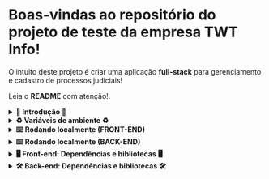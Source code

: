 # Boas-vindas ao repositório do projeto de teste da empresa TWT Info!

O intuito deste projeto é criar uma aplicação **full-stack** para gerenciamento e cadastro de processos judiciais!

Leia o **README** com atenção!.

<details>
  <summary><strong>🚀 Introdução 🚀</strong></summary>
Diagrama de classe e objeto para uma visualização prévia:

![Diagrama de classes](assets/diagrama.png)

Demonstração do design da tela:

![Tela inicial](assets/print_1.png)

</details>
<details>
  <summary><strong>♻ Variáveis de ambiente ♻</strong></summary>

No projeto front-end devem existir dois arquivos, sendo eles:

    - `web/.env.production` / Caso rode o modo de produção
    - `web/.env.development` / Caso rode o modo de desenvolvimento

Contendo a estrutura do arquivo **env.example** na raiz da pasta WEB

No projeto back-end devem existir um arquivo, sendo ele:

    - `api/.env`

Contendo a estrutura do arquivo **env.example** na raiz da pasta API

**Não esqueça de preencher os dados do seu banco de dados (preferencialmente MYSQL)**

*Porta padrão front-end: 3000*
*Porta padrão back-end: 8000*

</details>
<details>
  <summary><strong>⌨️ Rodando localmente (FRONT-END)</strong></summary>

  Versão do node recomendada: **v22.15.0**!

Acesse a pasta web e instale as dependências:

```bash
cd web
(bun/yarn/npm) install
```

Gere o build:

```bash
(bun/yarn/npm) run build
```

Execute o projeto:

```bash
(bun/yarn/npm) run start
OU
(bun/yarn/npm) run dev
```

Ele estará rodando na porta **3000**
<br />

</details>
<details>
  <summary><strong>⌨️ Rodando localmente (BACK-END)</strong></summary>

  Versão do php recomendada: **8.2.12**!

  Versão do Composer recomendada: **2.8.8**!

Acesse a pasta api e instale as dependências:

```bash
cd backend
composer install
```

Com o arquivo .env criado seguindo o env.example gere uma key de segurança:

```bash
php artisan key:generate
```

Popule seu banco de dados (não esqueça de verificar as credenciais na env):

```bash
php artisan migrate --seed
```

Execute o projeto:

```bash
php artisan serve
```

Ele estará rodando na porta **8000**
<br />

</details>
<details>
  <summary><strong>🖥️ Front-end: Dependências e bibliotecas 🖥️</strong></summary>

**Dependências e bibliotecas utilizadas no Front-end**

- `@emotion/react`: **^11.14.0**
- `@emotion/styled`: **^11.14.0**
- `@hookform/resolvers`: **^5.0.1**
- `@mui/icons-material`: **^7.0.2**
- `@mui/material`: **^7.0.2** // Biblioteca principal de componentes UI (Material UI)
- `@tanstack/react-query`: **^5.75.2** // Gerenciamento de estados assíncronos
- `axios`: **^1.9.0** // Requisições HTTP
- `date-fns`: **^4.1.0** // Manipulação de datas
- `next`: **15.3.1**
- `react`: **^19.0.0**
- `react-dom`: **^19.0.0**
- `react-hook-form`: **^7.56.2** // Gerenciamento de formulários
- `react-icons`: **^5.5.0** // Ícones SVG populares
- `zod`: **^3.24.4** // Validação e parsing de dados

<br />
</details>
<details>
  <summary><strong>🛠️ Back-end: Dependências e bibliotecas 🛠️</strong></summary>

**Dependências e bibliotecas utilizadas no Back-end**

- `PHP`: **^8.2.12**
- `Laravel`: **^12.12.0**

<br />
</details>
